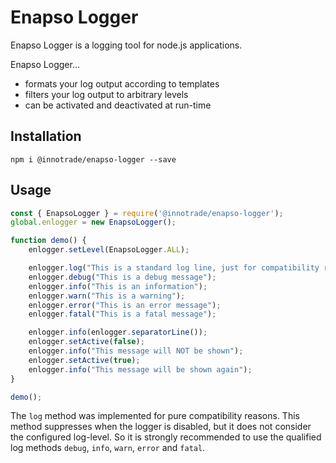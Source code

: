 # Enapso Logger

Enapso Logger is a logging tool for node.js applications.

Enapso Logger...
* formats your log output according to templates
* filters your log output to arbitrary levels
* can be activated and deactivated at run-time

## Installation

```
npm i @innotrade/enapso-logger --save
```

## Usage

```javascript
const { EnapsoLogger } = require('@innotrade/enapso-logger');
global.enlogger = new EnapsoLogger();

function demo() {
	enlogger.setLevel(EnapsoLogger.ALL);

	enlogger.log("This is a standard log line, just for compatibility reasons");
	enlogger.debug("This is a debug message");
	enlogger.info("This is an information");
	enlogger.warn("This is a warning");
	enlogger.error("This is an error message");
	enlogger.fatal("This is a fatal message");

	enlogger.info(enlogger.separatorLine());
	enlogger.setActive(false);
	enlogger.info("This message will NOT be shown");
	enlogger.setActive(true);
    enlogger.info("This message will be shown again");
}

demo();
```

The ```log``` method was implemented for pure compatibility reasons.
This method suppresses when the logger is disabled, but it does not consider the configured log-level.
So it is strongly recommended to use the qualified log methods ```debug```, ```info```, ```warn```, ```error``` and ```fatal```.